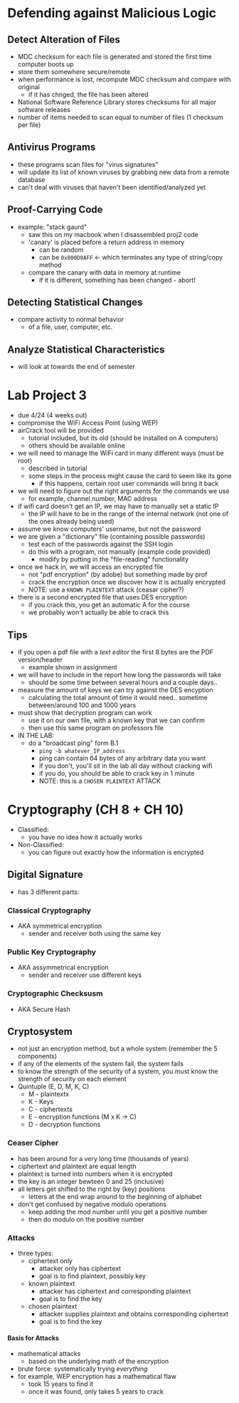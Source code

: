 # Defending against Malicious Logic

## Detect Alteration of Files
* MDC checksum for each file is generated and stored the first time computer boots up
* store them somewhere secure/remote
* when performance is lost, recompute MDC checksum and compare with original
  * if it has chnged, the file has been altered
* National Software Reference Library stores checksums for all major software releases
* number of items needed to scan equal to number of files (1 checksum per file)

## Antivirus Programs
* these programs scan files for "virus signatures"
* will update its list of known viruses by grabbing new data from a remote database
* can't deal with viruses that haven't been identified/analyzed yet

## Proof-Carrying Code
* example: "stack gaurd"
  * saw this on my macbook when I disassembled proj2 code
  * 'canary' is placed before a return address in memory
    * can be random
    * can be `0x000D0AFF` <- which terminates any type of string/copy method
  * compare the canary with data in memory at runtime
    * if it is different, something has been changed - abort!

## Detecting Statistical Changes
* compare activity to normal behavior
  * of a file, user, computer, etc.

## Analyze Statistical Characteristics
* will look at towards the end of semester

# Lab Project 3
* due 4/24 (4 weeks out)
* compromise the WiFi Access Point (using WEP)
* airCrack tool will be provided
  * tutorial included, but its old (should be installed on A computers)
  * others should be available online
* we will need to manage the WiFi card in many different ways (must be root)
  * described in tutorial
  * some steps in the process might cause the card to seem like its gone
    * if this happens, certain root user commands will bring it back
* we will need to figure out the right arguments for the commands we use
  * for example, channel number, MAC address
* if wifi card doesn't get an IP, we may have to manually set a static IP
  * the IP will have to be in the range of the internal network (not one of the ones already being used)
* assume we know computers' username, but not the password
* we are given a "dictionary" file (containing possible passwords)
  * test each of the passwords against the SSH login
  * do this with a program, not manually (example code provided)
    * modify by putting in the "file-reading" functionality
* once we hack in, we will access an encrypted file
  * not "pdf encryption" (by adobe) but something made by prof
  * crack the encryption once we discover how it is actually encrypted
  * NOTE: use a `KNOWN PLAINTEXT` attack (ceasar cipher?)
* there is a second encrypted file that uses DES encryption
  * if you crack this, you get an automatic A for the course
  * we probably won't actually be able to crack this

## Tips
* if you open a pdf file with a _text editor_ the first 8 bytes are the PDF version/header
  * example shown in assignment
* we will have to include in the report how long the passwords will take
  * should be some time between several hours and a couple days..
* measure the amount of keys we can try against the DES encyption
  * calculating the total amount of time it would need.. sometime between/around 100 and 1000 years
* must show that decryption program can work
  * use it on our own file, with a known key that we can confirm
  * then use this same program on professors file
* IN THE LAB:
  * do a "broadcast ping" form B.1
    * `ping -b whatever_IP_address`
    * ping can contain 64 bytes of any arbitrary data you want
    * if you don't, you'll sit in the lab all day without cracking wifi
    * if you do, you should be able to crack key in 1 minute
    * NOTE: this is a `CHOSEN PLAINTEXT` ATTACK

# Cryptography (CH 8 + CH 10)
* Classified:
  * you have no idea how it actually works
* Non-Classified:
  * you can figure out exactly how the information is encrypted

## Digital Signature
* has 3 different parts:

### Classical Cryptography
* AKA symmetrical encryption
  * sender and receiver both using the same key

### Public Key Cryptography
* AKA assymmetrical encryption
  * sender and receiver use different keys

### Cryptographic Checksusm
* AKA Secure Hash

## Cryptosystem
* not just an encryption method, but a whole system (remember the 5 components)
* if any of the elements of the system fail, the system fails
* to know the strength of the security of a system, you must know the strength of security on each element
* Quintuple (E, D, M, K, C)
  * M - plaintextx
  * K - Keys
  * C - ciphertexts
  * E - encryption functions (M x K -> C)
  * D - decryption functions 

### Ceaser Cipher
* has been around for a very long time (thousands of years)
* ciphertext and plaintext are equal length
* plaintext is turned into numbers when it is encrypted
* the key is an integer bewteen 0 and 25 (inclusive)
* all letters get shifted to the right by (key) positions
  * letters at the end wrap around to the beginning of alphabet
* don't get confused by negative modulo operations
  * keep adding the mod number until you get a positive number
  * then do modulo on the positive number

### Attacks
* three types:
  * ciphertext only
    * attacker only has ciphertext
    * goal is to find plaintext, possibly key
  * known plaintext
    * attacker has ciphertext and corresponding plaintext
    * goal is to find the key
  * chosen plaintext
    * attacker supplies plaintext and obtains corresponding ciphertext
    * goal is to find the key

#### Basis for Attacks
* mathematical attacks
  * based on the underlying math of the encryption
* brute force: systematically trying _everything_ 
* for example, WEP encryption has a mathematical flaw 
  * took 15 years to find it
  * once it was found, only takes 5 years to crack